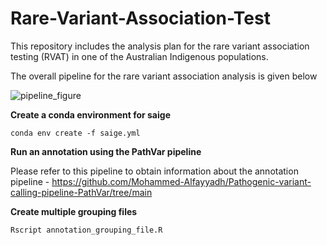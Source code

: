# Rare-Variant-Association-Test
This repository includes the analysis plan for the rare variant association testing (RVAT) in one of the Australian Indigenous populations.

The overall pipeline for the rare variant association analysis is given below

![pipeline_figure](https://github.com/user-attachments/assets/c8ea6968-2385-40b8-a5be-bca5b14305d4)


**Create a conda environment for saige**

    conda env create -f saige.yml


**Run an annotation using the PathVar pipeline**

Please refer to this pipeline to obtain information about the annotation pipeline - https://github.com/Mohammed-Alfayyadh/Pathogenic-variant-calling-pipeline-PathVar/tree/main

**Create multiple grouping files**

    Rscript annotation_grouping_file.R
